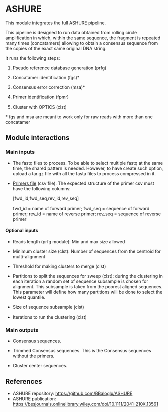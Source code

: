 # ASHURE

This module integrates the full ASHURE pipeline. 

This pipeline is designed to run data obtained from rolling circle amplification in which, within the same sequence, the fragment is repeated many times (concatamers) allowing to obtain a consensus sequence from the copies of the exact same original DNA string.

It runs the following steps:

1. Pseudo reference database generation (prfg)

2. Concatamer identification (fgs)\*

3. Consensus error correction (msa)\*

4. Primer identification (fpmr)

5. Cluster with OPTICS (clst)

\* fgs and msa are meant to work only for raw reads with more than one concatamer

## Module interactions

### Main inputs
* The fastq files to process. To be able to select multiple fastq at the same time, the shared pattern is needed. However, to have create such option, upload a tar.gz file with all the fasta files to process compressed in it.

* [Primers file](https://github.com/BBaloglu/ASHURE/blob/master/demo/primers.csv) (csv file). The expected structure of the primer csv must have the following columns:

    [fwd_id,fwd_seq,rev_id,rev_seq]

    fwd_id  = name of forward primer; 
    fwd_seq = sequence of forward primer; 
    rev_id = name of reverse primer; 
    rev_seq = sequence of reverse primer
#### Optional inputs
* Reads length (prfg module): Min and max size allowed

* Minimum cluster size (clst): Number of sequences from the centroid for multi-alignment

* Threshold for making clusters to merge (clst)

* Partitions to split the sequences for sweep (clst): during the clustering in each iteration a random set of sequence subsample is chosen for alignment. This subsample is taken from the poorest aligned sequences. This parameter will define how many partitions will be done to select the lowest quantile.

* Size of sequence subsample (clst)

* Iterations to run the clustering (clst)

### Main outputs
* Consensus sequences.

* Trimmed Consensus sequences. This is the Consensus sequences without the primers.

* Cluster center sequences.

## References

* ASHURE repository: https://github.com/BBaloglu/ASHURE
* ASHURE publication: https://besjournals.onlinelibrary.wiley.com/doi/10.1111/2041-210X.13561